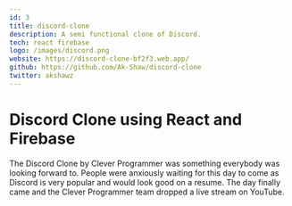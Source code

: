 ```yaml
---
id: 3
title: discord-clone
description: A semi functional clone of Discord.
tech: react firebase
logo: /images/discord.png
website: https://discord-clone-bf2f3.web.app/
github: https://github.com/Ak-Shaw/discord-clone
twitter: akshawz
---
```


# Discord Clone using React and Firebase

The Discord Clone by Clever Programmer was something everybody was looking forward to. People were anxiously waiting for this day to come as Discord is very popular and would look good on a resume. The day finally came and the Clever Programmer team dropped a live stream on YouTube. 